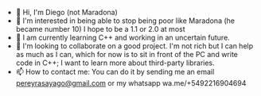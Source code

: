 - 👋 Hi, I'm Diego (not Maradona)
- 👀 I'm interested in being able to stop being poor like Maradona (he became number 10) I hope to be a 1.1 or 2.0 at most
- 🌱 I am currently learning C++ and working in an uncertain future.
- 💞️ I'm looking to collaborate on a good project. I'm not rich but I can help as much as I can, which for now is to sit in front of the PC and write code in C++; I want to learn more about third-party libraries.
- 📫 How to contact me: You can do it by sending me an email pereyrasayago@gmail.com or my whatsapp wa.me/+5492216904694

<!---
pereyrasayago/pereyrasayago is a ✨ special ✨ repository because its `README.md` (this file) appears on your GitHub profile.
You can click the Preview link to take a look at your changes.
--->
